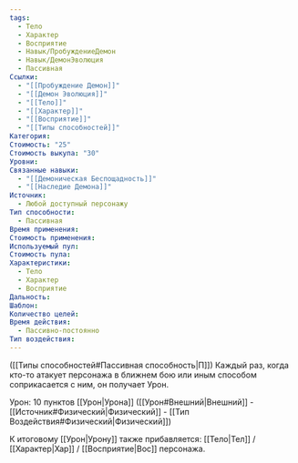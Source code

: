```yaml
---
tags:
  - Тело
  - Характер
  - Восприятие
  - Навык/ПробуждениеДемон
  - Навык/ДемонЭволюция
  - Пассивная
Ссылки:
  - "[[Пробуждение Демон]]"
  - "[[Демон Эволюция]]"
  - "[[Тело]]"
  - "[[Характер]]"
  - "[[Восприятие]]"
  - "[[Типы способностей]]"
Категория: 
Стоимость: "25"
Стоимость выкупа: "30"
Уровни: 
Связанные навыки:
  - "[[Демоническая Беспощадность]]"
  - "[[Наследие Демона]]"
Источник:
  - Любой доступный персонажу
Тип способности:
  - Пассивная
Время применения: 
Стоимость применения: 
Используемый пул: 
Стоимость пула: 
Характеристики:
  - Тело
  - Характер
  - Восприятие
Дальность: 
Шаблон: 
Количество целей: 
Время действия:
  - Пассивно-постоянно
Тип воздействия:
---
```

([[Типы способностей#Пассивная способность|П]]) Каждый раз, когда кто-то атакует персонажа в ближнем бою или иным способом соприкасается с ним, он получает Урон.

Урон: 10 пунктов [[Урон|Урона]] ([[Урон#Внешний|Внешний]] - [[Источник#Физический|Физический]] - [[Тип Воздействия#Физический|Физический]])

К итоговому [[Урон|Урону]] также прибавляется: [[Тело|Тел]] / [[Характер|Хар]] / [[Восприятие|Вос]] персонажа.